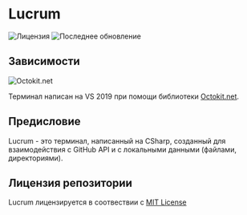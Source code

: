 # Lucrum

![Лицензия](https://img.shields.io/github/license/Falcion/Lucrum?label=%D0%9B%D0%B8%D1%86%D0%B5%D0%BD%D0%B7%D0%B8%D1%8F&style=flat-square)
![Последнее обновление](https://img.shields.io/github/last-commit/Falcion/Lucrum?label=%D0%9F%D0%BE%D1%81%D0%BB%D0%B5%D0%B4%D0%BD%D0%B5%D0%B5%20%D0%BE%D0%B1%D0%BD%D0%BE%D0%B2%D0%BB%D0%B5%D0%BD%D0%B8%D0%B5&style=flat-square)

## Зависимости

![Octokit.net](https://img.shields.io/badge/Octokit.net-0.48.0-brightgreen)

Терминал написан на VS 2019 при помощи библиотеки [Octokit.net](https://github.com/octokit/octokit.net).

## Предисловие

Lucrum - это терминал, написанный на CSharp, созданный для взаимодействия с GitHub API и с локальными данными (файлами, директориями).

## Лицензия репозитории

Lucrum лицензируется в соотвествии с [MIT License](https://github.com/Falcion/Lucrum/blob/master/LICENSE)
